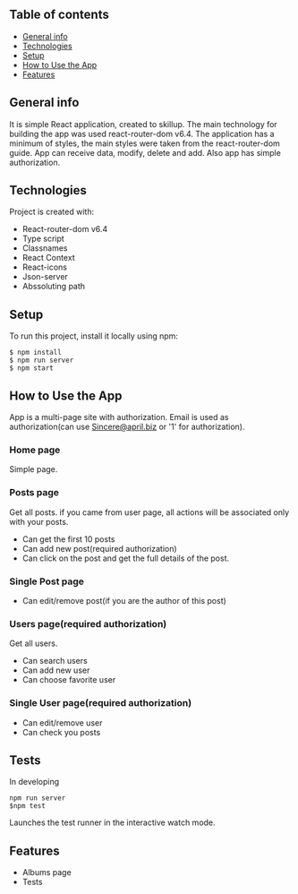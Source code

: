 ## Table of contents
* [General info](#general-info)
* [Technologies](#technologies)
* [Setup](#setup)
* [How to Use the App](#how-to-use-the-app)
* [Features](#features)

## General info
It is simple React application, created to skillup. The main technology for building the app was used react-router-dom v6.4. The application has a minimum of styles, the main styles were taken from the react-router-dom guide. App can receive data, modify, delete and add. Also app has simple authorization.
	
## Technologies
Project is created with:
* React-router-dom v6.4
* Type script
* Classnames
* React Context
* React-icons
* Json-server
* Abssoluting path
	
## Setup
To run this project, install it locally using npm:

```
$ npm install
$ npm run server
$ npm start
```

## How to Use the App
App is a multi-page site with authorization. Email is used as authorization(can use Sincere@april.biz or '1' for authorization).

### Home page
Simple page.

### Posts page
Get all posts.
if you came from user page, all actions will be associated only with your posts.
* Сan get the first 10 posts
* Can add new post(required authorization)
* Can click on the post and get the full details of the post.

### Single Post page
* Сan edit/remove post(if you are the author of this post)

### Users page(required authorization)
Get all users.
* Can search users
* Can add new user
* Can choose favorite user

### Single User page(required authorization)
* Can edit/remove user
* Can check you posts

## Tests
In developing

```
npm run server
$npm test
```

Launches the test runner in the interactive watch mode.

## Features
* Albums page
* Tests
